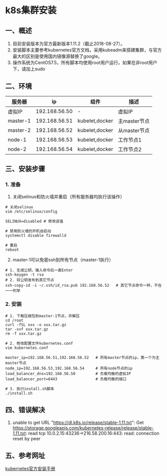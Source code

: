 # k8s集群安装
## 一、概述
1. 目前安装版本为官方最新版本1.11.2（截止2018-08-27）。
2. 安装脚本主要参考kubernetes官方文档，采用kubeadm来搭建集群，与官方最大的区别是使用国内镜像源替换了google。
3. 操作系统为CentOS7.5，所有脚本均使用root用户运行，如果在非root用户下，请加上sudo


## 二、环境
| 服务器 | ip | 组件 | 描述 |
| - | - | - | - |
| 虚拟IP | 192.168.56.50 | - | 虚拟IP |
| master-1 | 192.168.56.51 | kubelet,docker | 主master节点 |
| master-2 | 192.168.56.52 | kubelet,docker | 从master节点 |
| node-1 | 192.168.56.53 | kubelet,docker | 工作节点1 |
| node-2 | 192.168.56.54 | kubelet,docker | 工作节点2 |


## 三、安装步骤
### 1. 准备
1. 关闭selinux和防火墙并重启（所有服务器均执行该操作）
```shell
# 关闭selinux
vim /etc/selinux/config

SELINUX=disabled # 修改该值

# 禁用防火墙的开机自启动
systemctl disable firewalld

# 重启
reboot
```

2. master-1可以免密ssh到所有节点（master-1执行）
```shell
# 1. 生成公钥，输入命令后一直Enter
ssh-keygen -t rsa
# 2. 将公钥发布到其它节点
ssh-copy-id -i ~/.ssh/id_rsa.pub 192.168.56.52   # 其它节点命令一样，不在一一列举
```

### 2. 安装
```shell
# 1. 下载压缩包到master-1节点，并解压
cd /root
curl -fSL xxx -o xxx.tar.gz
tar -xvf xxx.tar.gz
rm -f xxx.tar.gz

# 2. 修改配置文件kubernetes.conf
vim kubernetes.conf

master_ip=192.168.56.51,192.168.56.52 	# 所有master节点的ip，第一个为主master节点
node_ip=192.168.56.53,192.168.56.54 	# 所有node节点的ip
load_balancer_dns=192.168.56.50 		# 负载均衡的虚拟IP
load_balancer_port=6443 				# 负载均衡的端口

# 3. 执行install.sh脚本
./install.sh
```


## 四、错误解决
1. unable to get URL "https://dl.k8s.io/release/stable-1.11.txt": Get https://storage.googleapis.com/kubernetes-release/release/stable-1.11.txt: read tcp 10.0.2.15:43236->216.58.200.16:443: read: connection reset by peer


## 五、参考网址
[kubernetes官方安装手册](https://kubernetes.io/docs/setup/independent/high-availability/)